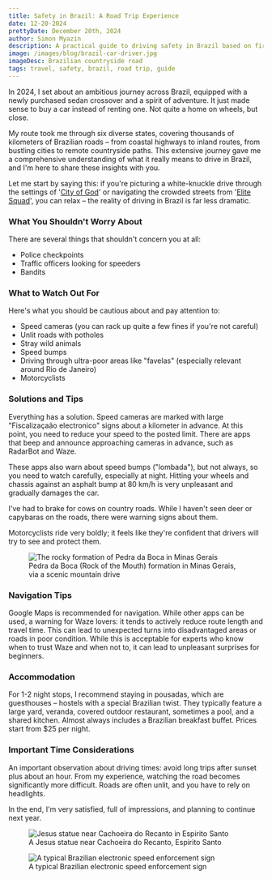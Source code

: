 ```yaml
---
title: Safety in Brazil: A Road Trip Experience
date: 12-20-2024
prettyDate: December 20th, 2024
author: Simon Myazin
description: A practical guide to driving safety in Brazil based on first-hand experience
image: /images/blog/brazil-car-driver.jpg
imageDesc: Brazilian countryside road
tags: travel, safety, brazil, road trip, guide
---
```


In 2024, I set about an ambitious journey across Brazil, equipped with a newly purchased sedan crossover and a spirit of adventure. It just made sense to buy a car instead of renting one. Not quite a home on wheels, but close.

My route took me through six diverse states, covering thousands of kilometers of Brazilian roads – from coastal highways to inland routes, from bustling cities to remote countryside paths. This extensive journey gave me a comprehensive understanding of what it really means to drive in Brazil, and I'm here to share these insights with you.

Let me start by saying this: if you're picturing a white-knuckle drive through the settings of '[City of God](https://www.imdb.com/title/tt0317248/)' or navigating the crowded streets from '[Elite Squad](https://www.imdb.com/title/tt0861739/)', you can relax – the reality of driving in Brazil is far less dramatic.

### What You Shouldn't Worry About

There are several things that shouldn't concern you at all:
- Police checkpoints
- Traffic officers looking for speeders
- Bandits

### What to Watch Out For

Here's what you should be cautious about and pay attention to:
- Speed cameras (you can rack up quite a few fines if you're not careful)
- Unlit roads with potholes
- Stray wild animals
- Speed bumps
- Driving through ultra-poor areas like "favelas" (especially relevant around Rio de Janeiro)
- Motorcyclists

### Solutions and Tips

Everything has a solution. Speed cameras are marked with large "Fiscalizaçaão electronico" signs about a kilometer in advance. At this point, you need to reduce your speed to the posted limit. There are apps that beep and announce approaching cameras in advance, such as RadarBot and Waze.

These apps also warn about speed bumps ("lombada"), but not always, so you need to watch carefully, especially at night. Hitting your wheels and chassis against an asphalt bump at 80 km/h is very unpleasant and gradually damages the car.

I've had to brake for cows on country roads. While I haven't seen deer or capybaras on the roads, there were warning signs about them.

Motorcyclists ride very boldly; it feels like they're confident that drivers will try to see and protect them.

<figure>
<img src="/images/blog/brazil-pedra.jpg" alt="The rocky formation of Pedra da Boca in Minas Gerais">
<figcaption>Pedra da Boca (Rock of the Mouth) formation in Minas Gerais, via a scenic mountain drive</figcaption>
</figure>

### Navigation Tips

Google Maps is recommended for navigation. While other apps can be used, a warning for Waze lovers: it tends to actively reduce route length and travel time. This can lead to unexpected turns into disadvantaged areas or roads in poor condition. While this is acceptable for experts who know when to trust Waze and when not to, it can lead to unpleasant surprises for beginners.

### Accommodation

For 1-2 night stops, I recommend staying in pousadas, which are guesthouses – hostels with a special Brazilian twist. They typically feature a large yard, veranda, covered outdoor restaurant, sometimes a pool, and a shared kitchen. Almost always includes a Brazilian breakfast buffet. Prices start from $25 per night.

### Important Time Considerations

An important observation about driving times: avoid long trips after sunset plus about an hour. From my experience, watching the road becomes significantly more difficult. Roads are often unlit, and you have to rely on headlights.

In the end, I'm very satisfied, full of impressions, and planning to continue next year.

<figure>
<img src="/images/blog/brazil-jesus.jpg" alt="Jesus statue near Cachoeira do Recanto in Espirito Santo">
<figcaption>A Jesus statue near Cachoeira do Recanto, Espirito Santo</figcaption>
</figure>

<figure>
<img src="/images/blog/brazil-fiscalizacao.jpg" alt="A typical Brazilian electronic speed enforcement sign">
<figcaption>A typical Brazilian electronic speed enforcement sign</figcaption>
</figure>